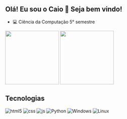 ## Olá! Eu sou o Caio 👋 Seja bem vindo!

 - 💻 Ciência da Computação 5° semestre

<div>
    <img height="170em" src="https://github-readme-stats.vercel.app/api?username=CaioEgidio&show_icons=true&theme=catppuccin_mocha">
    <img height="170em" src="https://github-readme-stats.vercel.app/api/top-langs/?username=CaioEgidio&layout=compact&theme=catppuccin_mocha">
</div>




## Tecnologias
<div style="display: inline_block">
  <img align="center" alt="html5" src="https://img.shields.io/badge/HTML5-E34F26?style=for-the-badge&logo=html5&logoColor=white" />
  <img align="center" alt="css" src="https://img.shields.io/badge/CSS3-1572B6?style=for-the-badge&logo=css3&logoColor=white" />
  <img align="center" alt="js" src="https://img.shields.io/badge/JavaScript-F7DF1E?style=for-the-badge&logo=javascript&logoColor=black" />
  <img align="center" alt="Python" src="https://img.shields.io/badge/Python-14354C?style=for-the-badge&logo=python&logoColor=white" />
  <img align="center" alt="Windows" src="https://img.shields.io/badge/Windows-0078D6?style=for-the-badge&logo=windows&logoColor=white" />
  <img align="center" alt="Linux" src="https://img.shields.io/badge/Linux-FCC624?style=for-the-badge&logo=linux&logoColor=black" />
</div><br/>


  


  

  

